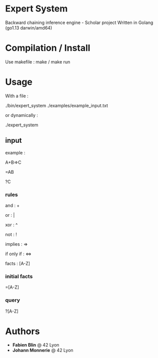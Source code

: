 # Expert System
Backward chaining inference engine - Scholar project
Written in Golang (go1.13 darwin/amd64)
# Compilation / Install

Use makefile : make / make run

# Usage

With a file :

./bin/expert_system ./examples/example_input.txt

or dynamically :

./expert_system

## input

example :

A+B=>C

=AB

?C

### rules

and : +

or : |

xor : ^

not : !

implies : =>

if only if : <=>

facts : [A-Z]

### initial facts

=[A-Z]

### query

?[A-Z]

# Authors

* **Fabien Blin** @ 42 Lyon
* **Johann Monnerie** @ 42 Lyon
